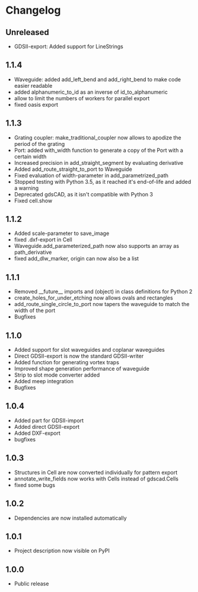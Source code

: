 Changelog
=========

Unreleased
----------
* GDSII-export: Added support for LineStrings

1.1.4
-----

* Waveguide: added add_left_bend and add_right_bend to make code easier readable
* added alphanumeric_to_id as an inverse of id_to_alphanumeric
* allow to limit the numbers of workers for parallel export
* fixed oasis export

1.1.3
-----

* Grating coupler: make_traditional_coupler now allows to apodize the period of the grating
* Port: added with_width function to generate a copy of the Port with a certain width
* Increased precision in add_straight_segment by evaluating derivative
* Added add_route_straight_to_port to Waveguide
* Fixed evaluation of width-parameter in add_parametrized_path
* Stopped testing with Python 3.5, as it reached it's end-of-life and added a warning
* Deprecated gdsCAD, as it isn't compatible with Python 3
* Fixed cell.show

1.1.2
-----
* Added scale-parameter to save_image
* fixed .dxf-export in Cell
* Waveguide.add_parameterized_path now also supports an array as path_derivative
* fixed add_dlw_marker, origin can now also be a list

1.1.1
-----
* Removed \_\_future\_\_ imports and (object) in class definitions for Python 2
* create_holes_for_under_etching now allows ovals and rectangles
* add_route_single_circle_to_port now tapers the waveguide to match the width of the port
* Bugfixes

1.1.0
-----
* Added support for slot waveguides and coplanar waveguides
* Direct GDSII-export is now the standard GDSII-writer
* Added function for generating vortex traps
* Improved shape generation performance of waveguide
* Strip to slot mode converter added
* Added meep integration
* Bugfixes

1.0.4
-----
* Added part for GDSII-import
* Added direct GDSII-export
* Added DXF-export
* bugfixes

1.0.3
-----
* Structures in Cell are now converted individually for pattern export
* annotate_write_fields now works with Cells instead of gdscad.Cells
* fixed some bugs

1.0.2
-----
* Dependencies are now installed automatically

1.0.1
-----
* Project description now visible on PyPI

1.0.0
-----
* Public release

